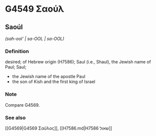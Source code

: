 # G4549 Σαούλ

## Saoúl

_(sah-ool' | sa-OOL | sa-OOL)_

### Definition

desired; of Hebrew origin (H7586); Saul (i.e., Shaul), the Jewish name of Paul; Saul; 

- the Jewish name of the apostle Paul
- the son of Kish and the first king of Israel

### Note

Compare G4569.

### See also

[[G4569|G4569 Σαῦλος]], [[H7586.md|H7586 שאול]]
